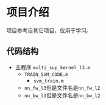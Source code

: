 # 项目介绍
项目参考自其它项目，仅用于学习。
## 代码结构
+ 主程序 `multi_sup_kernel_l3.m`
    - `TRAIN_SVM_CODE.m`
        + `svm_train.m`
    - `nn_fw_l3`但是文件名是`nn_fw_l2`
    - `nn_bw_l3`但是文件名是`nn_bw_l2`
